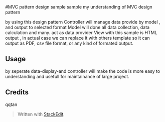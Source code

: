 <snippet>
  <content>
#MVC pattern design sample
sample my understanding of MVC design pattern 

by using this design pattern 
Controller will manage data provide by model , and output to selected format
Model will done all data collection, data calculation and many. act as data provider 
View with this sample is HTML output , in actual case we can replace it with others template so it can output as PDF, csv file format, or any kind of formated output.

## Usage
by seperate data-display-and controller will make the code is more easy to understanding and 
usefull for maintainance of large project.

## Credits
qqtan
</content>
</snippet>
> Written with [StackEdit](https://stackedit.io/).


